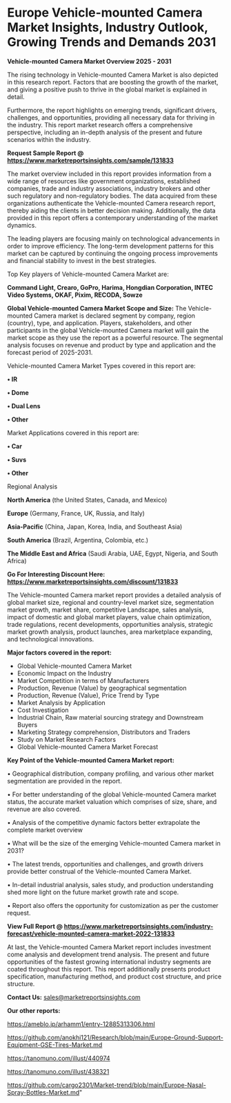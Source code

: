 # Europe Vehicle-mounted Camera Market Insights, Industry Outlook, Growing Trends and Demands 2031

<Strong> Vehicle-mounted Camera Market Overview 2025 - 2031</strong>

The rising technology in Vehicle-mounted Camera Market is also depicted in this research report. Factors that are boosting the growth of the market, and giving a positive push to thrive in the global market is explained in detail.

Furthermore, the report highlights on emerging trends, significant drivers, challenges, and opportunities, providing all necessary data for thriving in the industry. This report market research offers a comprehensive perspective, including an in-depth analysis of the present and future scenarios within the industry.

<strong>Request Sample Report @ <a href=https://www.marketreportsinsights.com/sample/131833>https://www.marketreportsinsights.com/sample/131833</a></strong>

The market overview included in this report provides information from a wide range of resources like government organizations, established companies, trade and industry associations, industry brokers and other such regulatory and non-regulatory bodies. The data acquired from these organizations authenticate the Vehicle-mounted Camera research report, thereby aiding the clients in better decision making. Additionally, the data provided in this report offers a contemporary understanding of the market dynamics.

The leading players are focusing mainly on technological advancements in order to improve efficiency. The long-term development patterns for this market can be captured by continuing the ongoing process improvements and financial stability to invest in the best strategies.

Top Key players of Vehicle-mounted Camera Market are:

<strong>Command Light, Crearo, GoPro, Harima, Hongdian Corporation, INTEC Video Systems, OKAF, Pixim, RECODA, Sowze</strong>

<strong><b>Global Vehicle-mounted Camera Market Scope and Size:</b></strong>
The Vehicle-mounted Camera market is declared segment by company, region (country), type, and application. Players, stakeholders, and other participants in the global Vehicle-mounted Camera market will gain the market scope as they use the report as a powerful resource. The segmental analysis focuses on revenue and product by type and application and the forecast period of 2025-2031.

Vehicle-mounted Camera Market Types covered in this report are:

<strong>• IR

• Dome

• Dual Lens

• Other</strong>

Market Applications covered in this report are:

<strong>• Car

• Suvs

• Other</strong> 

Regional Analysis

<strong>North America</strong> (the United States, Canada, and Mexico)

<strong>Europe</strong> (Germany, France, UK, Russia, and Italy)

<strong>Asia-Pacific</strong> (China, Japan, Korea, India, and Southeast Asia)

<strong>South America</strong> (Brazil, Argentina, Colombia, etc.)

<strong>The Middle East and Africa</strong> (Saudi Arabia, UAE, Egypt, Nigeria, and South Africa)

<strong>Go For Interesting Discount Here: <a href=https://www.marketreportsinsights.com/discount/131833>https://www.marketreportsinsights.com/discount/131833</a></strong>

The Vehicle-mounted Camera market report provides a detailed analysis of global market size, regional and country-level market size, segmentation market growth, market share, competitive Landscape, sales analysis, impact of domestic and global market players, value chain optimization, trade regulations, recent developments, opportunities analysis, strategic market growth analysis, product launches, area marketplace expanding, and technological innovations.

<strong><b>Major factors covered in the report:</b></strong>
<ul>
  <li>Global Vehicle-mounted Camera Market </li>
  <li>Economic Impact on the Industry</li>
  <li>Market Competition in terms of Manufacturers</li>
  <li>Production, Revenue (Value) by geographical segmentation</li>
  <li>Production, Revenue (Value), Price Trend by Type</li>
  <li>Market Analysis by Application</li>
  <li>Cost Investigation</li>
  <li>Industrial Chain, Raw material sourcing strategy and Downstream Buyers</li>
  <li>Marketing Strategy comprehension, Distributors and Traders</li>
  <li>Study on Market Research Factors</li>
  <li>Global Vehicle-mounted Camera Market Forecast</li>
</ul>

<strong><b>Key Point of the Vehicle-mounted Camera Market report:</b></strong>

• Geographical distribution, company profiling, and various other market segmentation are provided in the report.

• For better understanding of the global Vehicle-mounted Camera market status, the accurate market valuation which comprises of size, share, and revenue are also covered.

• Analysis of the competitive dynamic factors better extrapolate the complete market overview

• What will be the size of the emerging Vehicle-mounted Camera market in 2031?

• The latest trends, opportunities and challenges, and growth drivers provide better construal of the Vehicle-mounted Camera Market.

• In-detail industrial analysis, sales study, and production understanding shed more light on the future market growth rate and scope.

• Report also offers the opportunity for customization as per the customer request.

<strong><b>View Full Report @ <a href=https://www.marketreportsinsights.com/industry-forecast/vehicle-mounted-camera-market-2022-131833>https://www.marketreportsinsights.com/industry-forecast/vehicle-mounted-camera-market-2022-131833</a></b></strong>


At last, the Vehicle-mounted Camera Market report includes investment come analysis and development trend analysis. The present and future opportunities of the fastest growing international industry segments are coated throughout this report. This report additionally presents product specification, manufacturing method, and product cost structure, and price structure.

<strong>Contact Us:</strong>
sales@marketreportsinsights.com

<strong>Our other reports:</strong>

<a href=https://ameblo.jp/arhamm1/entry-12885313306.html>https://ameblo.jp/arhamm1/entry-12885313306.html</a>

<a href=https://github.com/anokhi121/Research/blob/main/Europe-Ground-Support-Equipment-GSE-Tires-Market.md>https://github.com/anokhi121/Research/blob/main/Europe-Ground-Support-Equipment-GSE-Tires-Market.md</a>

<a href=https://tanomuno.com/illust/440974>https://tanomuno.com/illust/440974</a>

<a href=https://tanomuno.com/illust/438321>https://tanomuno.com/illust/438321</a>

<a href=https://github.com/cargo2301/Market-trend/blob/main/Europe-Nasal-Spray-Bottles-Market.md>https://github.com/cargo2301/Market-trend/blob/main/Europe-Nasal-Spray-Bottles-Market.md</a>"
